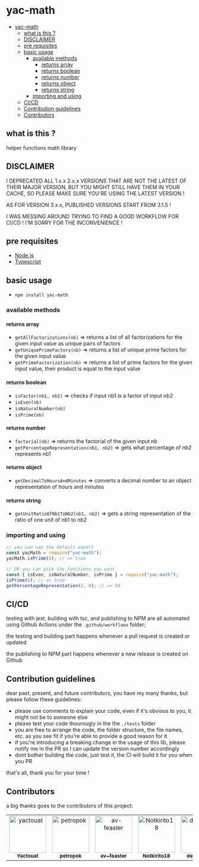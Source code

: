 # yac-math

<!-- TOC -->

- [yac-math](#yac-math)
  - [what is this ?](#what-is-this-)
  - [DISCLAIMER](#disclaimer)
  - [pre requisites](#pre-requisites)
  - [basic usage](#basic-usage)
    - [available methods](#available-methods)
      - [returns array](#returns-array)
      - [returns boolean](#returns-boolean)
      - [returns number](#returns-number)
      - [returns object](#returns-object)
      - [returns string](#returns-string)
    - [importing and using](#importing-and-using)
  - [CI/CD](#cicd)
  - [Contribution guidelines](#contribution-guidelines)
  - [Contributors](#contributors)

<!-- /TOC -->

## what is this ?

helper functions math library

## DISCLAIMER

I DEPRECATED ALL 1.x.x 2.x.x VERSIONS THAT ARE NOT THE LATEST OF THEIR MAJOR VERSION, BUT YOU MIGHT STILL HAVE THEM IN YOUR CACHE, SO PLEASE MAKE SURE YOU'RE USING THE LATEST VERSION !

AS FOR VERSION 3.x.x, PUBLISHED VERSIONS START FROM 3.1.5 !

I WAS MESSING AROUND TRYING TO FIND A GOOD WORKFLOW FOR CI/CD ! I'M SORRY FOR THE INCONVENIENCE !

## pre requisites

- [Node.js](https://nodejs.org/en/)
- [Typescript](https://www.typescriptlang.org/)

## basic usage

- `npm install yac-math`

### available methods

#### returns array

- `getAllFactorizations(nb)` => returns a list of all factorizations for the given input value as unique pairs of factors
- `getUniquePrimeFactors(nb)` => returns a list of unique prime factors for the given input value
- `getPrimeFactorization(nb)` => returns a list of prime factors for the given input value, their product is equal to the input value

#### returns boolean

- `isFactor(nb1, nb2)` => checks if input nb1 is a factor of input nb2
- `isEven(nb)`
- `isNaturalNumber(nb)`
- `isPrime(nb)`

#### returns number

- `factorial(nb)` => returns the factorial of the given input nb
- `getPercentageRepresentation(nb1, nb2)` => gets what percentage of nb2 represents nb1

#### returns object

- `getDecimalToHoursAndMinutes` => converts a decimal number to an object representation of hours and minutes

#### returns string

- `getUnitRatioOfNb1ToNb2(nb1, nb2)` => gets a string representation of the ratio of one unit of nb1 to nb2

### importing and using

```javascript
// you can use the default export
const yacMath = require("yac-math");
yacMath.isPrime(5); // => true

// OR you can pick the functions you want
const { isEven, isNaturalNumber, isPrime } = require("yac-math");
isPrime(5); // => true
getPercentageRepresentation(2, 4); // => 50
```

## CI/CD

testing with jest, building with tsc, and publishing to NPM are all automated using Github Actions under the `.github/workflows` folder;

the testing and building part happens whenever a pull request is created or updated

the publishing to NPM part happens whenever a new release is created on Github

## Contribution guidelines

dear past, present, and future contributors, you have my many thanks, but please follow these guidelines:

- please use comments to explain your code, even if it's obvious to you, it might not be to someone else
- please test your code thourougly in the the `./tests` folder
- you are free to arrange the code, the folder structure, the file names, etc. as you see fit if you're able to provide a good reason for it
- if you're introducing a breaking change in the usage of this lib, please notify me in the PR so I can update the version number accordingly
- dont bother building the code, just test it, the CI will build it for you when you PR

that's all, thank you for your time !

## Contributors

a big thanks goes to the contributors of this project:

<table>
<tbody>
    <tr>
        <td align="center"><a href="https://github.com/yactouat"><img src="https://avatars.githubusercontent.com/u/37403808?v=4" width="100px;" alt="yactouat"/><br /><sub><b>Yactouat</b></sub></a><br /><a href="https://github.com/yactouat"></td>
        <td align="center"><a href="https://github.com/petropok"><img src="https://avatars.githubusercontent.com/u/50425732?v=4" width="100px;" alt="petropok"/><br /><sub><b>petropok</b></sub></a><br /><a href="https://github.com/petropok"></td>
        <td align="center"><a href="https://github.com/av-feaster"><img src="https://avatars.githubusercontent.com/u/66401256?v=4" width="100px;" alt="av-feaster"/><br /><sub><b>av-feaster</b></sub></a><br /><a href="https://github.com/av-feaster"></td>
        <td align="center"><a href="https://github.com/Notkirito18"><img src="https://avatars.githubusercontent.com/u/88578935?v=4" width="100px;" alt="Notkirito18"/><br /><sub><b>Notkirito18</b></sub></a><br /><a href="https://github.com/Notkirito18"></td>
        <td align="center"><a href="https://github.com/dejanko25"><img src="https://avatars.githubusercontent.com/u/92360957?v=4" width="100px;" alt="dejanko25"/><br /><sub><b>dejanko25</b></sub></a><br /><a href="https://github.com/dejanko25"></td>
    </tr>
</tbody>
</table>
